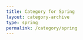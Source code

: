 ```yaml
---
title: Category for Spring
layout: category-archive
type: spring
permalink: /category/spring
---
```

